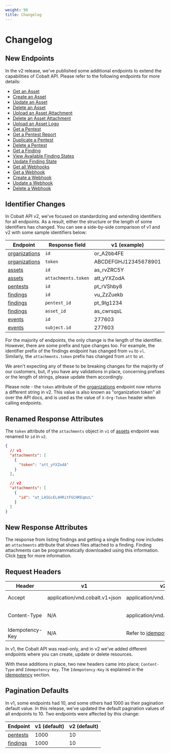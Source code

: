 ```yaml
---
weight: 98
title: Changelog
---
```


# Changelog

## New Endpoints

In the v2 release, we've published some additional endpoints to extend the capabilities of Cobalt API. Please refer to
the following endpoints for more details:

- [Get an Asset](./#get-an-asset)
- [Create an Asset](./#create-an-asset)
- [Update an Asset](./#update-an-asset)
- [Delete an Asset](./#delete-an-asset)
- [Upload an Asset Attachment](./#upload-an-attachment)
- [Delete an Asset Attachment](./#delete-an-attachment)
- [Upload an Asset Logo](./#upload-a-logo)
- [Get a Pentest](./#get-a-pentest)
- [Get a Pentest Report](./#get-a-pentest-report)
- [Duplicate a Pentest](./#duplicate-a-pentest)
- [Delete a Pentest](./#delete-a-pentest)
- [Get a Finding](./#get-a-finding)
- [View Available Finding States](./#view-available-finding-states)
- [Update Finding State](./#update-finding-state)
- [Get all Webhooks](./#get-all-webhooks)
- [Get a Webhook](./#get-a-webhook)
- [Create a Webhook](./#create-a-webhook)
- [Update a Webhook](./#update-a-webhook)
- [Delete a Webhook](./#delete-a-webhook)

## Identifier Changes

In Cobalt API v2, we've focused on standardizing and extending identifiers for all endpoints. As a result, either
the structure or the length of some identifiers has changed. You can see a side-by-side comparison of v1 and v2
with some sample identifiers below:

| Endpoint                          | Response field      | v1 (example)         | v2 (example)                                     |
|-----------------------------------|---------------------|----------------------|--------------------------------------------------|
| [organizations](./#organizations) | `id`                | or_A2bb4FE           | or_Uevoq7MyoYsPT9NPc3conL                        |
| [organizations](./#organizations) | `token`             | ABCDEFGHJ12345678901 | ASDFGHJKLQWERTYUM1234567890ABCDEFGH1234567891234 |
| [assets](./#get-all-assets)       | `id`                | as_rvZRC5Y           | as_GZgcehapJUNh6mjNuqsE4T                        |
| [assets](./#get-all-assets)       | `attachments.token` | att_yYXZodA          | at_LA5GcEL4HRitFGCHREqmzL                        |
| [pentests](./#get-all-pentests)   | `id`                | pt_rVShby8           | pt_JQJpAAMjyc8sVtXW2X2Aq5                        |
| [findings](./#findings)           | `id`                | vu_ZzZuekb           | vl_3sP2RCWWUajc3oRXmbQ4j9                        |
| [findings](./#findings)           | `pentest_id`        | pt_9Ig1234           | pt_PEtv4dqnwGV2efZhLw3BM5                        |
| [findings](./#findings)           | `asset_id`          | as_cwrsqsL           | as_HcChCMueiPQQgvckmZtRSd                        |
| [events](./#events)               | `id`                | 277603               | ac_Y35JcpGoakrjUSVjtVpXyH                        |
| [events](./#events)               | `subject.id`        | 277603               | ac_Y35JcpGoakrjUSVjtVpXyH                        |

For the majority of endpoints, the only change is the length of the identifier. However, there are some prefix and type
changes too. For example, the identifier prefix of the findings endpoint has changed from `vu` to `vl`. Similarly,
the `attachments.token` prefix has changed from `att` to `at`.

We aren't expecting any of these to be breaking changes for the majority of our customers, but, if you have any
validations in place, concerning prefixes or the length of strings, please update them accordingly.

Please note - the `token` attribute of the [organizations](./#organizations) endpoint now returns a different string in
v2. This value is also known as "organization token" all over the API docs, and is used as the value of `X-Org-Token`
header when calling endpoints.

## Renamed Response Attributes

The `token` attribute of the `attachments` object in `v1` of [assets](./#get-all-assets) endpoint was renamed to `id`
in `v2`.

```json
{
  // v1
  "attachments": [
    {
      "token": "att_yYXZodA"
    }
  ],

  // v2
  "attachments": [
    {
      "id": "at_LA5GcEL4HRitFGCHREqmzL"
    }
  ]
}
```

## New Response Attributes

The response from listing findings and getting a single finding now includes an `attachments` attribute that
shows files attached to a finding. Finding attachments can be programmatically downloaded using this
information. Click [here](./#findings) for more information.

## Request Headers

| Header          | v1                             | v2                                     | Description                                |
|-----------------|--------------------------------|----------------------------------------|--------------------------------------------|
| Accept          | application/vnd.cobalt.v1+json | application/vnd.cobalt.v2+json         | Must be present in the request             |
| Content-Type    | N/A                            | application/vnd.cobalt.v2+json         | Required for POST/PUT/DELETE HTTP methods  |
| Idempotency-Key | N/A                            | Refer to [idempotency](./#idempotency) | Suggested for POST requests                |

In v1, the Cobalt API was read-only, and in v2 we've added different endpoints where you can create, update or delete
resources.

With these additions in place, two new headers came into place; `Content-Type` and `Idempotency-Key`. The
`Idempotency-Key` is explained in the [idempotency](./#idempotency) section.

## Pagination Defaults

In v1, some endpoints had 10, and some others had 1000 as their pagination default value. In this release, we've
updated the default pagination values of all endpoints to 10. Two endpoints were affected by this change:

| Endpoint                     | v1 (default)  | v2 (default) |
|------------------------------|---------------|--------------|
| [pentests](./#organizations) | 1000          | 10           |
| [findings](./#organizations) | 1000          | 10           |
